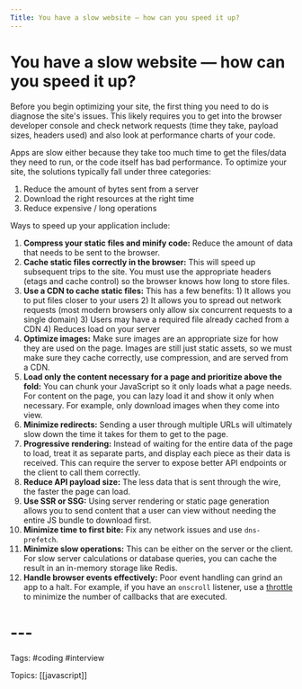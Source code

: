```yaml
---
Title: You have a slow website — how can you speed it up?
---
```


# You have a slow website — how can you speed it up?

Before you begin optimizing your site, the first thing you need to do is diagnose the site's issues. This likely requires you to get into the browser developer console and check network requests (time they take, payload sizes, headers used) and also look at performance charts of your code.

Apps are slow either because they take too much time to get the files/data they need to run, or the code itself has bad performance. To optimize your site, the solutions typically fall under three categories:

1.  Reduce the amount of bytes sent from a server
2.  Download the right resources at the right time
3.  Reduce expensive / long operations

Ways to speed up your application include:

1.  **Compress your static files and minify code:** Reduce the amount of data that needs to be sent to the browser.
2.  **Cache static files correctly in the browser:** This will speed up subsequent trips to the site. You must use the appropriate headers (etags and cache control) so the browser knows how long to store files.
3.  **Use a CDN to cache static files:** This has a few benefits: 1) It allows you to put files closer to your users 2) It allows you to spread out network requests (most modern browsers only allow six concurrent requests to a single domain) 3) Users may have a required file already cached from a CDN 4) Reduces load on your server
4.  **Optimize images:** Make sure images are an appropriate size for how they are used on the page. Images are still just static assets, so we must make sure they cache correctly, use compression, and are served from a CDN.
5.  **Load only the content necessary for a page and prioritize above the fold:** You can chunk your JavaScript so it only loads what a page needs. For content on the page, you can lazy load it and show it only when necessary. For example, only download images when they come into view.
6.  **Minimize redirects:** Sending a user through multiple URLs will ultimately slow down the time it takes for them to get to the page.
7.  **Progressive rendering:** Instead of waiting for the entire data of the page to load, treat it as separate parts, and display each piece as their data is received. This can require the server to expose better API endpoints or the client to call them correctly.
8.  **Reduce API payload size:** The less data that is sent through the wire, the faster the page can load.
9.  **Use SSR or SSG:** Using server rendering or static page generation allows you to send content that a user can view without needing the entire JS bundle to download first.
10.  **Minimize time to first bite:** Fix any network issues and use `dns-prefetch`.
11.  **Minimize slow operations:** This can be either on the server or the client. For slow server calculations or database queries, you can cache the result in an in-memory storage like Redis.
12.  **Handle browser events effectively:** Poor event handling can grind an app to a halt. For example, if you have an `onscroll` listener, use a [throttle](https://skilled.dev/course/throttle) to minimize the number of callbacks that are executed.
# ---

Tags: #coding #interview

Topics: [[javascript]] 

